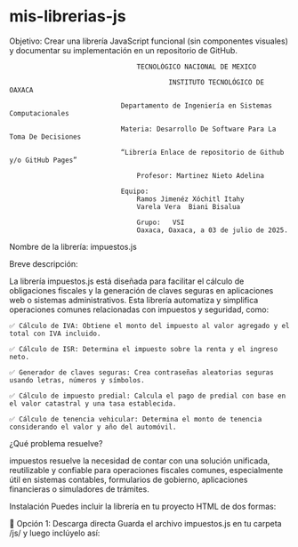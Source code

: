 # mis-librerias-js
Objetivo: Crear una librería JavaScript funcional (sin componentes visuales) y documentar su implementación en un repositorio de GitHub.
								
									TECNOLÓGICO NACIONAL DE MEXICO
	
                 							INSTITUTO TECNOLÓGICO DE OAXACA			

								Departamento de Ingeniería en Sistemas Computacionales

								Materia: Desarrollo De Software Para La Toma De Decisiones

						   		“Librería Enlace de repositorio de Github y/o GitHub Pages”

									Profesor: Martinez Nieto Adelina
		
								Equipo: 
									Ramos Jimenéz Xóchitl Itahy
									Varela Vera  Biani Bisalua

									Grupo:   VSI
									Oaxaca, Oaxaca, a 03 de julio de 2025.





Nombre de la librería: impuestos.js

Breve descripción:

La librería impuestos.js está diseñada para facilitar el cálculo de obligaciones fiscales y la generación de claves seguras en aplicaciones web o sistemas administrativos. Esta librería automatiza y simplifica operaciones comunes relacionadas con impuestos y seguridad, como:

	✅ Cálculo de IVA: Obtiene el monto del impuesto al valor agregado y el total con IVA incluido.

	✅ Cálculo de ISR: Determina el impuesto sobre la renta y el ingreso neto.

	✅ Generador de claves seguras: Crea contraseñas aleatorias seguras usando letras, números y símbolos.

	✅ Cálculo de impuesto predial: Calcula el pago de predial con base en el valor catastral y una tasa establecida.

	✅ Cálculo de tenencia vehicular: Determina el monto de tenencia considerando el valor y año del automóvil.



¿Qué problema resuelve?

impuestos resuelve la necesidad de contar con una solución unificada, reutilizable y confiable para operaciones fiscales comunes, especialmente útil en sistemas contables, formularios de gobierno, aplicaciones financieras o simuladores de trámites.

Instalación
Puedes incluir la librería en tu proyecto HTML de dos formas:

🔹 Opción 1: Descarga directa
Guarda el archivo impuestos.js en tu carpeta /js/ y luego inclúyelo así:
<script src="libreria/impuestos.js"></script>



